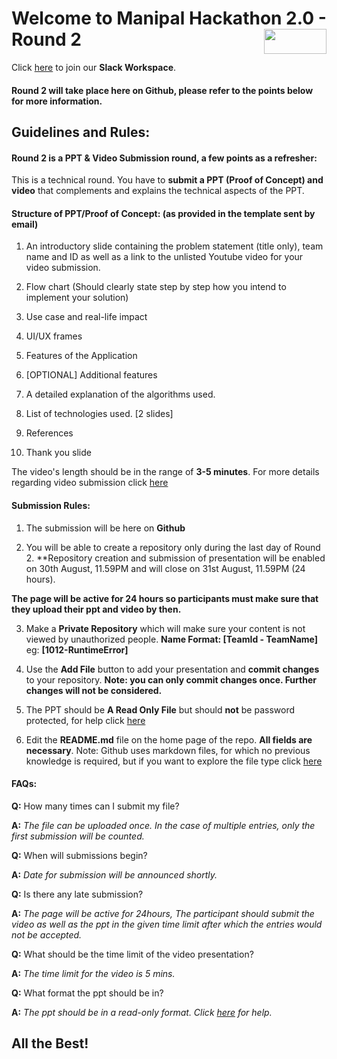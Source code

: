 # Welcome to Manipal Hackathon 2.0 - Round 2 <img align="right" width="100" height="40" src="https://hackathon.techtatva.in/images/lighttheme/logo1.svg">

Click [here]( https://join.slack.com/t/manipalhackathon/shared_invite/zt-gu4o741v-97X4GUIxBlOBuDwhBah3cw) to join our **Slack Workspace**.

#### Round 2 will take place here on Github, please refer to the points below for more information.

## Guidelines and Rules:

#### Round 2 is a PPT & Video Submission round, a few points as a refresher:

This is a technical round. You have to **submit a PPT (Proof of Concept) and video** that complements and explains the technical aspects of the PPT.

#### Structure of PPT/Proof of Concept: (as provided in the template sent by email)

1. An introductory slide containing the problem statement (title only), team name and ID as well as a link to the unlisted Youtube video for your video submission.

2. Flow chart (Should clearly state step by step how you intend to implement your solution)

3. Use case and real-life impact

4. UI/UX frames

5. Features of the Application

6. [OPTIONAL] Additional features

7. A detailed explanation of the algorithms used.

8. List of technologies used. [2 slides]

9. References

10. Thank you slide

The video's length should be in the range of **3-5 minutes**. For more details regarding video submission click [here](https://hackathon.techtatva.in/hackathon.pdf)

#### Submission Rules:

1) The submission will be here on **Github**

2) You will be able to create a repository only during the last day of Round 2.
**Repository creation and submission of presentation will be enabled on 30th August, 11.59PM and will close on 31st August, 11.59PM (24 hours).

**The page will be active for 24 hours so participants must make sure that they upload their ppt and video by then.**

3) Make a **Private Repository** which will make sure your content is not viewed by unauthorized people. **Name Format: [TeamId - TeamName]** eg: **[1012-RuntimeError]** 

4) Use the **Add File** button to add your presentation and **commit changes** to your repository. 
**Note: you can only commit changes once. Further changes will not be considered.**

5) The PPT should be **A Read Only File** but should **not** be password protected, for help click [here](https://passper.imyfone.com/powerpoint/how-to-make-powerpoint-read-only/#:~:text=Step%201%3A%20Open%20the%20document,%22OK%22%20again%20to%20confirm.)  

6) Edit the **README.md** file on the home page of the repo. **All fields are necessary**. Note: Github uses markdown files, for which no previous knowledge is required, but if you want to explore the file type click [here](https://guides.github.com/features/mastering-markdown/)

#### FAQs:

**Q:** How many times can I submit my file?

**A:** *The file can be uploaded once. In the case of multiple entries, only the first submission will be counted.*

**Q:** When will submissions begin?

**A:**  *Date for submission will be announced shortly.*

**Q:** Is there any late submission?

**A:** *The page will be active for 24hours, The participant should submit the video as well as the ppt in the given time limit after which the entries would not be accepted.*

**Q:** What should be the time limit of the video presentation?

**A:**  *The time limit for the video is 5 mins.*

**Q:** What format the ppt should be in?

**A:** *The ppt should be in a read-only format. Click [here](https://passper.imyfone.com/powerpoint/how-to-make-powerpoint-read-only/#:~:text=Step%201%3A%20Open%20the%20document,%22OK%22%20again%20to%20confirm.) for help.*

## All the Best!
